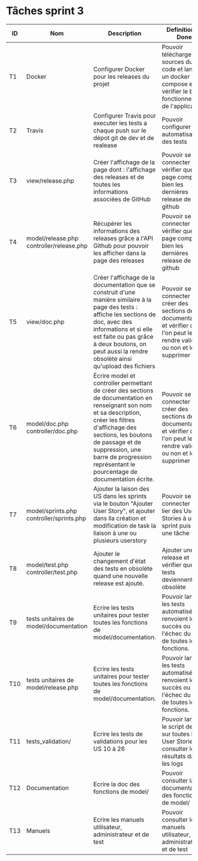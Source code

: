 # Tâches sprint 3

| ID  | Nom                                         | Description                                                                                                                                                                                                                                                                                | Definition of Done                                                                                                               | Parents     | Coût (j/h) | Liaison US           | Développeur    | Etat  |
|-----|---------------------------------------------|--------------------------------------------------------------------------------------------------------------------------------------------------------------------------------------------------------------------------------------------------------------------------------------------|----------------------------------------------------------------------------------------------------------------------------------|-------------|------------|----------------------|----------------|-------|
| T1  | Docker                                      | Configurer Docker pour les releases du projet                                                                                                                                                                                                                                              | Pouvoir télécharger les sources du code et lancer un docker compose et vérifier le bon fonctionnement de l'application           | T0          | 1.5        | US1 - US29           | Guillaume      | DONE  |
| T2  | Travis                                      | Configurer Travis pour executer les tests a chaque push sur le dépot git de dev et de realease                                                                                                                                                                                             | Pouvoir configurer une automatisation des tests                                                                                  | T0          | 1.5        | US20<br>US21         | Guillaume      | DONE  |
| T3  | view/release.php                            | Créer l'affichage de la page dont : l'affichage des releases et de toutes les informations associées de GitHub                                                                                                                                                                             | Pouvoir se connecter et vérifier que la page comporte bien les dernières release de github                                       | T0          | 0.5        | US22<br>US23         | Mathieu        | DONE  |
| T4  | model/release.php<br>controller/release.php | Récupérer les informations des releases grâce a l'API Github pour pouvoir les afficher dans la page des releases                                                                                                                                                                           | Pouvoir se connecter et vérifier que la page comporte bien les dernières release de github                                       | T0          | 1          | US22<br>US23         | Mathieu        | DONE  |
| T5  | view/doc.php                                | Créer l'affichage de la documentation que se construit d'une manière similaire à la page des tests : affiche les sections de doc, avec des informations et si elle est faite ou pas grâce à deux boutons, on peut aussi la rendre obsolète ainsi qu'upload des fichiers                    | Pouvoir se connecter et créer des sections de documentations et vérifier que l'on peut les rendre valide ou non et les supprimer | T0          | 0.5        | US24<br>US25<br>US26 | Guillaume      | DONE  |
| T6  | model/doc.php<br>controller/doc.php         | Écrire model et controller permettant de créer des sections de documentation en renseignant son nom et sa description, créer les filtres d'affichage des sections, les boutons de passage et de suppression, une barre de progression représentant le pourcentage de documentation écrite. | Pouvoir se connecter et créer des sections de documentations et vérifier que l'on peut les rendre valide ou non et les supprimer | T0          | 0.5        | US24<br>US25<br>US26 | Guillaume      | DONE  |
| T7  | model/sprints.php<br>controller/sprints.php | Ajouter la laison des US dans les sprints via le bouton "Ajouter User Story", et ajouter dans lla création et modification de task la liaison à une ou plusieurs userstory                                                                                                                 | Pouvoir se connecter et lier des User Stories à un sprint puis à une tâche                                                       | T0          | 1.5        | US17                 | Joël           | DONE  |
| T8  | model/test.php<br>controller/test.php       | Ajouter le changement d'état des tests en obsolète quand une nouvelle release est ajouté.                                                                                                                                                                                                  | Ajouter une release et vérifier que les tests deviennent obsolète                                                                | T0          | 0.5        | US21                 | Mathieu        | DONE  |
| T9  | tests unitaires de model/documentation      | Ecrire les tests unitaires pour tester toutes les fonctions de model/documentation.                                                                                                                                                                                                        | Pouvoir lancer les tests automatisés qui renvoient le succès ou l'échec du test de toutes les fonctions.                         | T5          | 0.5        | US1 - US29           |                | TODO  |
| T10 | tests unitaires de model/release.php        | Ecrire les tests unitaires pour tester toutes les fonctions de model/documentation.                                                                                                                                                                                                        | Pouvoir lancer les tests automatisés qui renvoient le succès ou l'échec du test de toutes les fonctions.                         | T4          | 0.5        | US1 - US29           |                | TODO  |
| T11 | tests_validation/                           | Ecrire les tests de validations pour les US 10 à 26                                                                                                                                                                                                                                        | Pouvoir lancer le script de test sur toutes les User Stories et consulter les résultats dans les logs                            | T1 - T9     | 1.5        | US10 - US27          | Guillaume      | DOING |
| T12 | Documentation                               | Ecrire la doc des fonctions de model/                                                                                                                                                                                                                                                      | Pouvoir consulter la documentation des fonctions de model/                                                                       | T1 - T9     | 1          | US1 - US29           |                | TODO  |
| T13 | Manuels                                     | Ecrire les manuels utilisateur, administrateur et de test                                                                                                                                                                                                                                  | Pouvoir consulter les manuels utilisateur, administrateur et de test                                                             | T1 - T9     | 0.5        | US1 - US29           | Guillaume      | DONE  |
